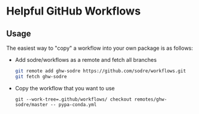 # Helpful GitHub Workflows

## Usage
The easiest way to "copy" a workflow into your own package is as follows:
  - Add sodre/workflows as a remote and fetch all branches
    ```bash
    git remote add ghw-sodre https://github.com/sodre/workflows.git
    git fetch ghw-sodre
    ```
  - Copy the workflow that you want to use
    ```
    git --work-tree=.github/workflows/ checkout remotes/ghw-sodre/master -- pypa-conda.yml
    ```

